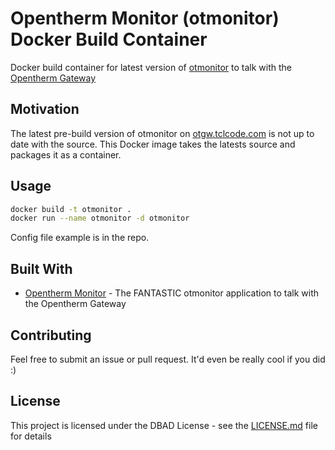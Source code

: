 # Opentherm Monitor (otmonitor) Docker Build Container

Docker build container for latest version of [otmonitor](https://github.com/hvxl/otmonitor/) to talk with the [Opentherm Gateway](http://otgw.tclcode.com/)

## Motivation

The latest pre-build version of otmonitor on [otgw.tclcode.com](http://otgw.tclcode.com/) is not up to date with the source. This Docker image takes the latests source and packages it as a container.

## Usage

```bash
docker build -t otmonitor .
docker run --name otmonitor -d otmonitor
```

Config file example is in the repo.

## Built With

* [Opentherm Monitor](http://otgw.tclcode.com/otmonitor.html) - The FANTASTIC otmonitor application to talk with the Opentherm Gateway

## Contributing

Feel free to submit an issue or pull request. It'd even be really cool if you did :)

## License

This project is licensed under the DBAD License - see the [LICENSE.md](LICENSE.md) file for details
